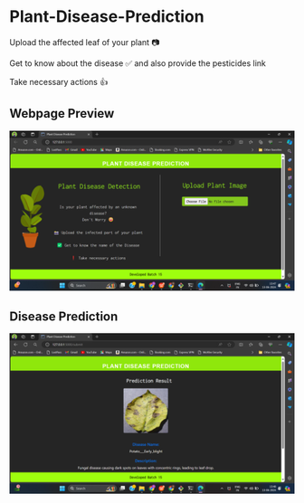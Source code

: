 # Plant-Disease-Prediction

Upload the affected leaf of your plant 📷

Get to know about the disease ✅ and also provide the pesticides link

Take necessary actions 👍

## Webpage Preview

![image](https://github.com/sivatejachary/Plants_disease_detection_using-_Falask/blob/9d4e7af6d452734d25830de034cc11d1f342a91e/Screenshot%20(218).png)

## Disease Prediction

![image](https://github.com/sivatejachary/Plants_disease_detection_using-_Falask/blob/f1500bf811af4bc6161be9a2320fc428673085d3/Screenshot%20(220).png)
